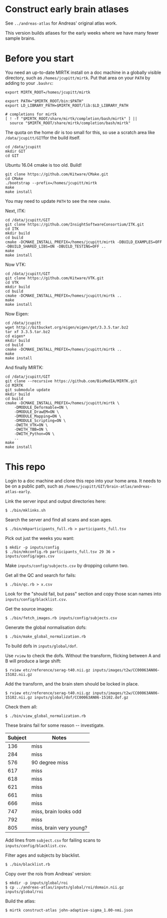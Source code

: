 # Construct early brain atlases

See `../andreas-atlas` for Andreas' original atlas work.

This version builds atlases for the early weeks where we have many fewer
sample brains. 

# Before you start

You need an up-to-date MIRTK install on a doc machine in a globally visible
directory, such as `/homes/jcupitt/mirtk`. Put that area on your `PATH` by
adding to your `.bashrc`:

```
export MIRTK_ROOT=/homes/jcupitt/mirtk

export PATH="$MIRTK_ROOT/bin:$PATH"
export LD_LIBRARY_PATH=$MIRTK_ROOT/lib:$LD_LIBRARY_PATH

# completions for mirtk
[ ! -f "$MIRTK_ROOT/share/mirtk/completion/bash/mirtk" ] ||
  source "$MIRTK_ROOT/share/mirtk/completion/bash/mirtk"
```

The quota on the home dir is too small for this, so use a scratch area like
`/data/jcupitt/GIT`for the build itself.

```
cd /data/jcupitt
mkdir GIT
cd GIT
```

Ubuntu 16.04 cmake is too old. Build!

```
git clone https://github.com/Kitware/CMake.git
cd CMake
./bootstrap --prefix=/homes/jcupitt/mirtk
make
make install
```

You may need to update `PATH` to see the new `cmake`.

Next, ITK:

```
cd /data/jcupitt/GIT
git clone https://github.com/InsightSoftwareConsortium/ITK.git
cd ITK
mkdir build
cd build
cmake -DCMAKE_INSTALL_PREFIX=/homes/jcupitt/mirtk -DBUILD_EXAMPLES=OFF -DBUILD_SHARED_LIBS=ON -DBUILD_TESTING=OFF ..
make
make install
```

Now VTK:

```
cd /data/jcupitt/GIT
git clone https://github.com/Kitware/VTK.git
cd VTK
mkdir build
cd build
cmake -DCMAKE_INSTALL_PREFIX=/homes/jcupitt/mirtk ..
make
make install
```

Now Eigen:

```
cd /data/jcupitt
wget http://bitbucket.org/eigen/eigen/get/3.3.5.tar.bz2
tar xf 3.3.5.tar.bz2 
cd eigen*
mkdir build
cd build
cmake -DCMAKE_INSTALL_PREFIX=/homes/jcupitt/mirtk ..
make
make install
```

And finally MIRTK:

```
cd /data/jcupitt/GIT
git clone --recursive https://github.com/BioMedIA/MIRTK.git
cd MIRTK
git submodule update
mkdir build
cd build
cmake -DCMAKE_INSTALL_PREFIX=/homes/jcupitt/mirtk \
    -DMODULE_Deformable=ON \
    -DMODULE_DrawEM=ON \
    -DMODULE_Mapping=ON \
    -DMODULE_Scripting=ON \
    -DWITH_VTK=ON \
    -DWITH_TBB=ON \
    -DWITH_Python=ON \
    ..
make
make install
```

# This repo

Login to a doc machine and clone this repo into your home area. It needs to
be on a public path, such as
`/homes/jcupitt/GIT/brain-atlas/andreas-atlas-early`.

Link the server input and output directories here:

```
$ ./bin/mklinks.sh
```

Search the server and find all scans and scan ages.

```
$ ./bin/mkparticipants_full.rb > participants_full.tsv
```

Pick out just the weeks you want:

```
$ mkdir -p inputs/config
$ ./bin/mkconfig.rb participants_full.tsv 29 36 > inputs/config/ages.csv
```

Make `inputs/config/subjects.csv` by dropping column two.

Get all the QC and search for fails:

```
$ ./bin/qc.rb > x.csv
```

Look for the "should fail, but pass" section and copy those scan names into
`inputs/config/blacklist.csv`.

Get the source images:

```
$ ./bin/fetch_images.rb inputs/config/subjects.csv
```

Generate the global normalisation dofs:

```
$ ./bin/make_global_normalization.rb 
```

To build dofs in `inputs/global/dof`.

Use `rview` to check the dofs. Without the transform, flicking between A and B
will produce a large shift:

```
$ rview etc/reference/serag-t40.nii.gz inputs/images/t2w/CC00063AN06-15102.nii.gz 
```

Add the transform, and the brain stem should be locked in place.

```
$ rview etc/reference/serag-t40.nii.gz inputs/images/t2w/CC00063AN06-15102.nii.gz inputs/global/dof/CC00063AN06-15102.dof.gz 
```

Check them all:

```
$ ./bin/view_global_normalization.rb 
```

These brains fail for some reason -- investigate.

| Subject | Notes |
| ------- | ----- |
| 136     | miss |
| 284     | miss |
| 576     | 90 degree miss |
| 617     | miss |
| 618     | miss |
| 621     | miss |
| 661     | miss |
| 666     | miss |
| 747     | miss, brain looks odd |
| 792     | miss |
| 805     | miss, brain very young? |

Add lines from `subject.csv` for failing scans to
`inputs/config/blacklist.csv`.

Filter ages and subjects by blacklist.

```
$ ./bin/blacklist.rb 
```

Copy over the rois from Andreas' version:

```
$ mkdir -p inputs/global/roi
$ cp ../andreas-atlas/inputs/global/roi/domain.nii.gz inputs/global/roi
```

Build the atlas:

```
$ mirtk construct-atlas john-adaptive-sigma_1.00-nmi.json
```
